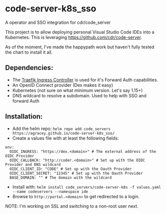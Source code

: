 # code-server-k8s_sso
A operator and SSO integration for cdr/code_server


This project is to allow deploying personal Visual Studio Code IDEs into a Kubernetes. This is leveraging https://github.com/cdr/code-server. 

As of the moment, I've made the happypath work but haven't fully tested the chart to install it all.

## Dependencies:

- The [Traefik Ingress Controller](https://github.com/helm/charts/tree/master/stable/traefik) is used for it's Forward Auth capabilities. 
- An OpenID Connect provider (Dex makes it easy)
- Kubernetes (not sure on what minimum version. Let's say 1.15+)
- DNS wildcard to resolve a subdomain. Used to help with SSO and forward Auth


## Installation:

- Add the helm repo: `helm repo add code_servers https://agracey.github.io/code-server-k8s_sso/`
- Create a values file with at least the following fields: 
```
env:
  OIDC_INGRESS: "https://dex.<domain>" # The external address of the OIDC Provider
  OIDC_CALLBACK: "http://coder.<domain>" # Set up with the OIDC Provider and DNS wildcard
  OIDC_CLIENT_ID: "CODE" # Set up with the Oauth Provider
  OIDC_CLIENT_SECRET: "12345" # Set up with the Oauth Provider
  BASE_DOMAIN: "" # The domain with the wildcard
```
- Install with: `helm install code_servers/code-server-k8s -f values.yaml --name codeservers --namespace ide`
- Browse to `http://portal.<domain>` to get redirected to a login.

NOTE: I'm working on SSL and switching to a non-root user next. 
